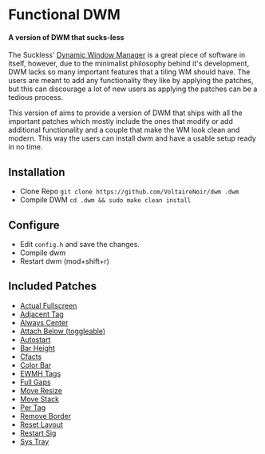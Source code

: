 # Functional DWM
#### A version of DWM that sucks-less

The Suckless' [Dynamic Window Manager](https://dwm.suckless.org/) is a great piece of software in itself, however, due to the minimalist philosophy behind it's development, DWM lacks so many important features that a tiling WM should have. The users are meant to add any functionality they like by applying the patches, but this can discourage a lot of new users as applying the patches can be a tedious process.

This version of aims to provide a version of DWM that ships with all the important patches which mostly include the ones that modify or add additional functionality and a couple that make the WM look clean and modern. This way the users can install dwm and have a usable setup ready in no time.

## Installation
- Clone Repo
`git clone https://github.com/VoltaireNoir/dwm .dwm`
- Compile DWM
`cd .dwm && sudo make clean install`

## Configure
- Edit `config.h` and save the changes.
- Compile dwm
- Restart dwm (mod+shift+r)

## Included Patches
- [Actual Fullscreen](https://dwm.suckless.org/patches/actualfullscreen/)
- [Adjacent Tag](https://dwm.suckless.org/patches/adjacenttag/)
- [Always Center](https://dwm.suckless.org/patches/alwayscenter/)
- [Attach Below (toggleable)](https://dwm.suckless.org/patches/attachbelow/)
- [Autostart](https://dwm.suckless.org/patches/autostart/)
- [Bar Height](https://dwm.suckless.org/patches/bar_height/)
- [Cfacts](https://dwm.suckless.org/patches/cfacts/)
- [Color Bar](https://dwm.suckless.org/patches/colorbar/)
- [EWMH Tags](https://dwm.suckless.org/patches/ewmhtags/)
- [Full Gaps](https://dwm.suckless.org/patches/fullgaps/)
- [Move Resize](https://dwm.suckless.org/patches/moveresize/)
- [Move Stack](https://dwm.suckless.org/patches/movestack/)
- [Per Tag](https://dwm.suckless.org/patches/pertag/)
- [Remove Border](https://dwm.suckless.org/patches/removeborder/)
- [Reset Layout](https://dwm.suckless.org/patches/resetlayout/)
- [Restart Sig](https://dwm.suckless.org/patches/restartsig/)
- [Sys Tray](https://dwm.suckless.org/patches/systray/)
